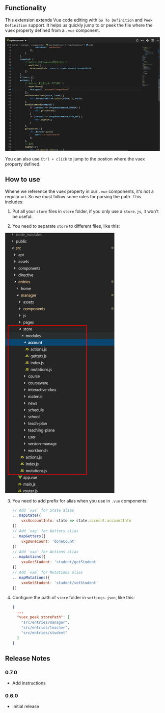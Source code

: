 ## Functionality

This extension extends Vue code editing with `Go To Definition` and `Peek Definition` support. It helps us quickly jump to or peek the file where the vuex property defined from a `.vue` component.

![使用示例](https://github.com/Mcbai/vscode-vuex-peek/blob/master/example.gif)

You can also use `Ctrl + click` to jump to the postion where the vuex property defined.

## How to use

Whene we reference the vuex property in our `.vue` components, it's not a regular uri. So we must follow some rules for parsing the path. This includes:

1. Put all your `store` files in `store` folder, if you only use a `store.js`, it won't be useful.

2. You need to separate `store` to different files, like this:

![文件划分](https://github.com/Mcbai/vscode-vuex-peek/blob/master/dir.png)

3. You need to add prefix for alias when you use in `.vue` components:

    ```JavaScript
    // Add `vxs` for State alias
    ...mapState({
        vxsAccountInfo: state => state.account.accountInfo
    })
    // Add `vxg` for Getters alias
    ...mapGetters({
        vxgDoneCount: 'doneCount'
    })
    // Add `vxa` for Actions alias
    ...mapActions({
        vxaGetStudent: 'student/getStudent'
    })
    // Add `vxm` for Mutations alias
    ...mapMutations({
        vxmSetStudent: 'student/setStudent'
    })
    ```

4. Configure the path of `store` folder in `settings.json`, like this:

    ```JSON
    {
      ...
      "vuex_peek.storePath": [
        "src/entries/manager",
        "src/entries/teacher",
        "src/entries/student"
      ]
    }
    ```

## Release Notes

### 0.7.0

* Add instructions

### 0.6.0

* Initial release
